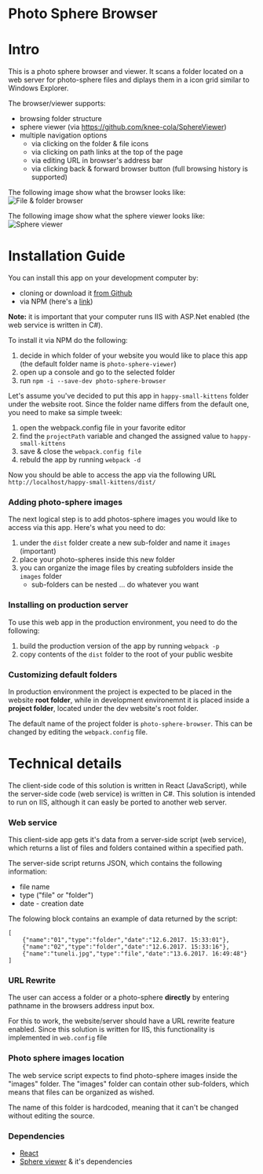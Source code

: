 # Photo Sphere Browser

# Intro
This is a photo sphere browser and viewer. It scans a folder located on a web server for photo-sphere files and diplays them in a icon grid similar to Windows Explorer.

The browser/viewer supports:
* browsing folder structure
* sphere viewer (via https://github.com/knee-cola/SphereViewer)
* multiple navigation options
	* via clicking on the folder & file icons
	* via clicking on path links at the top of the page
	* via editing URL in browser's address bar
	* via clicking back & forward browser button (full browsing history is supported)

The following image show what the browser looks like:
![File & folder browser](https://rawgit.com/knee-cola/photo-sphere-browser/master/screenshot-icons.png)

The following image show what the sphere viewer looks like:
![Sphere viewer](https://rawgit.com/knee-cola/photo-sphere-browser/master/screenshot-viewer.png)

# Installation Guide
You can install this app on your development computer by:
* cloning or download it [from Github](https://github.com/knee-cola/photo-sphere-browser)
* via NPM (here's a [link](https://www.npmjs.com/package/photo-sphere-gallery))

**Note:** it is important that your computer runs IIS with ASP.Net enabled (the web service is written in C#).

To install it via NPM do the following:
1. decide in which folder of your website you would like to place this app (the default folder name is ``photo-sphere-viewer``)
2. open up a console and go to the selected folder
3. run ``npm -i --save-dev photo-sphere-browser``

Let's assume you've decided to put this app in ``happy-small-kittens`` folder under the website root. Since the folder name differs from the default one, you need to make sa simple tweek:
1. open the webpack.config file in your favorite editor
2. find the ``projectPath`` variable and changed the assigned value to ``happy-small-kittens``
3. save & close the ``webpack.config file``
4. rebuld the app by running ``webpack -d``

Now you should be able to access the app via the following URL ``http://localhost/happy-small-kittens/dist/``

### Adding photo-sphere images
The next logical step is to add photos-sphere images you would like to access via this app.
Here's what you need to do:
1. under the ``dist`` folder create a new sub-folder and name it ``images`` (important)
2. place your photo-spheres inside this new folder
3. you can organize the image files by creating subfolders inside the ``images`` folder
	* sub-folders can be nested ... do whatever you want

### Installing on production server
To use this web app in the production environment, you need to do the following:
1. build the production version of the app by running ``webpack -p``
2. copy contents of the ``dist`` folder to the root of your public wesbite

### Customizing default folders
In production environment the project is expected to be placed in the website **root folder**, while in development environemnt it is placed inside a **project folder**, located under the dev website's root folder.

The default name of the project folder is ``photo-sphere-browser``. This can be changed by editing the ``webpack.config`` file.

# Technical details
The client-side code of this solution is written in React (JavaScript), while the server-side code (web service) is written in C#.
This solution is intended to run on IIS, although it can easly be ported to another web server.

### Web service
This client-side app gets it's data from a server-side script (web service), which returns a list of files and folders contained within a specified path.

The server-side script returns JSON, which contains the following information:
* file name
* type ("file" or "folder")
* date - creation date

The folowing block contains an example of data returned by the script:

	[
		{"name":"01","type":"folder","date":"12.6.2017. 15:33:01"},
		{"name":"02","type":"folder","date":"12.6.2017. 15:33:16"},
		{"name":"tuneli.jpg","type":"file","date":"13.6.2017. 16:49:48"}
	]

### URL Rewrite
The user can access a folder or a photo-sphere **directly** by entering pathname in the browsers address input box.

For this to work, the website/server should have a URL rewrite feature enabled.
Since this solution is written for IIS, this functionality is implemented in ``web.config`` file

### Photo sphere images location
The web service script expects to find photo-sphere images inside the "images" folder.
The "images" folder can contain other sub-folders, which means that files can be organized as wished.

The name of this folder is hardcoded, meaning that it can't be changed without editing the source.

### Dependencies
* [React](https://github.com/facebook/react)
* [Sphere viewer](https://github.com/knee-cola/SphereViewer) & it's dependencies
